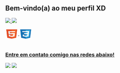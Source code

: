 ## Bem-vindo(a) ao meu perfil XD

 <div>
   <a href="https://github.com/viton0">
   <img height="180em" src="https://github-readme-stats.vercel.app/api?username=viton0&show_icons=true&theme=tokyonight&include_all_commits=true&count_private=true"/>
   <img height="180em" src="https://github-readme-stats.vercel.app/api/top-langs/?username=viton0&layout=compact&langs_count=6&theme=tokyonight"/>
</div>
    
<div style="display: inline_block"><br>
  <!-- <img align="center" alt="Js" height="30" width="40" src="https://raw.githubusercontent.com/devicons/devicon/master/icons/javascript/javascript-plain.svg"> -->
  <img align="center" alt="HTML" height="30" width="40" src="https://raw.githubusercontent.com/devicons/devicon/master/icons/html5/html5-original.svg">
  <img align="center" alt="CSS" height="30" width="40" src="https://raw.githubusercontent.com/devicons/devicon/master/icons/css3/css3-original.svg">
</div>
 
<br>
 
### Entre em contato comigo nas redes abaixo!
 
<div> 
  <a href="https://instagram.com/viton203" target="_blank"><img src="https://img.shields.io/badge/-Instagram-%23E4405F?style=for-the-badge&logo=instagram&logoColor=white" target="_blank"></a>
  <a href = "mailto:vieiratrabachvictoremanuel900@gmail.com"><img src="https://img.shields.io/badge/-Gmail-%23333?style=for-the-badge&logo=gmail&logoColor=white" target="_blank"></a>
</div>
